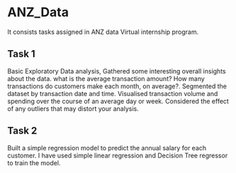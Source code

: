 # ANZ_Data
It consists tasks assigned in ANZ data Virtual internship program.

## Task 1
Basic Exploratory Data analysis, Gathered some interesting overall insights about the data. what is the average transaction amount? How many transactions do customers make each month, on average?. Segmented the dataset by transaction date and time. Visualised transaction volume and spending over the course of an average day or week. Considered the effect of any outliers that may distort your analysis.

## Task 2

Built a simple regression model to predict the annual salary for each customer. I have used simple linear regression and Decision Tree regressor to train the model. 
